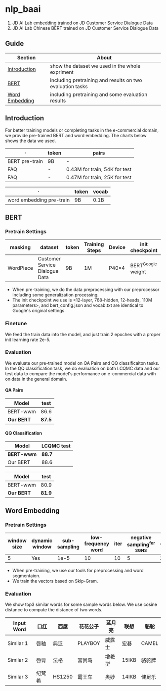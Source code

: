 # nlp_baai
1. JD AI Lab embedding trained on JD Customer Service Dialogue Data
2. JD AI Lab Chinese BERT trained on JD Customer Service Dialogue Data
## Guide
| Section | About |
| -- | -- |
| [Introduction](#Introduction) | show the dataset we used in the whole expriment|
| [BERT](#BERT) | including pretraining and results on two evaluation tasks |
| [Word Embedding](#Word-Embedding)| including pretraining and some evaluation results |
## Introduction
For better training models or completing tasks in the e-commercial domain, we provide pre-trained BERT and word embedding. The charts below shows the data we used.

| · | token | pairs |
| -- | -- | -- |
| BERT pre-train | 9B | - |
| FAQ | - | 0.43M for train, 54K for test |
| FAQ | - | 0.47M for train, 25K for test |

| ·| token | vocab | 
| -- | -- | -- | 
| word embedding pre-train| 9B | 0.1B |
## BERT
### Pretrain Settings
| masking | dataset | token | Training Steps | Device | init checkpoint | init lr |
| -- | -- | -- | -- | -- | -- | -- |
| WordPiece | Customer Service Dialogue Data | 9B | 1M | P40×4 | BERT<sup>Google</sup> weight | 1e-4 |
* When pre-training, we do the data preprocessing with our preprocessor including some generalization processing.
* The init checkpoint we use is <12-layer, 768-hidden, 12-heads, 110M parameters>, and bert_config.json and vocab.txt are identical to Google's original settings. 
### Finetune
We feed the train data into the model, and just train 2 epoches with a proper init learning rate 2e-5.
### Evaluation
We evaluate our pre-trained model on QA Pairs and QQ classificaiton tasks. In the QQ classification task, we do evaluation on both LCQMC data and our test data to compare the model's performance on e-commercial data with on data in the general domain.
#### QA Pairs
| Model | test |
| -- | -- |
| BERT-wwm | 86.6 |
| **Our BERT** | **87.5** |
#### QQ Classification
| Model | LCQMC test |
| -- | -- |
| **BERT-wwm** | **88.7** |
| Our BERT | 88.6 |

| Model | test |
| -- | -- |
| BERT-wwm | 80.9 |
| **Our BERT** | **81.9** |
## Word Embedding
### Pretrain Settings
| window size | dynamic window | sub-sampling | low-frequency word | iter | negative sampling<sup>for SGNS</sup> | dim |
| -- | -- | -- | -- | -- | -- | -- |
| 5 | Yes | 1e-5 | 10 | 10 | 5 | 300 |
* When pre-training, we use our tools for preprocessing and word segmentaion.
* We train the vectors based on Skip-Gram.
### Evaluation
We show top3 similar words for some sample words below. We use cosine distance to compute the distance of two words.

| Input Word | 口红 | 西屋 | 花花公子 | 蓝月亮 | 联想 | 骆驼 |
| -- | -- | -- | -- | --| -- | -- |
| Similar 1 | 唇釉 | 典泛 | PLAYBOY | 威露士 | 宏碁 | CAMEL |
| Similar 2 | 唇膏 | 法格 | 富贵鸟 | 增艳型 | 15IKB | 骆驼牌 |
| Similar 3 | 纪梵希 | HS1250 | 霸王车 | 奥妙 | 14IKB | 健足乐 |
